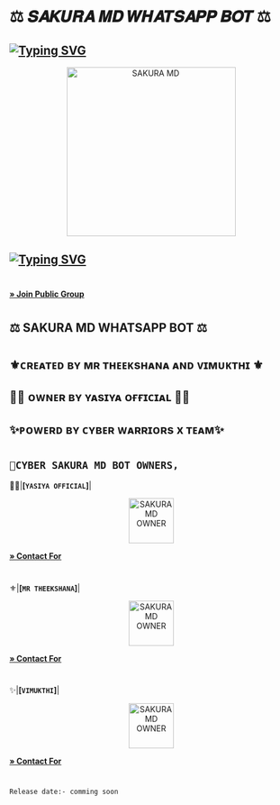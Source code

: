 # ⚖️ 𝑺𝑨𝑲𝑼𝑹𝑨 𝑴𝑫 𝑾𝑯𝑨𝑻𝑺𝑨𝑷𝑷 𝑩𝑶𝑻 ⚖️ 

## [![Typing SVG](https://readme-typing-svg.herokuapp.com?font=Rockstar-ExtraBold&color=17202A&lines=🌸+Version+1+.+0+🌸;🌸+Version+1+.+0+🌸)](https://git.io/typing-svg)


 <p align="center">  
 <a href="https://telegra.ph/file/953048fb3aa3aae12a12a.jpg">
    <img alt="SAKURA MD" height="300" src="https://telegra.ph/file/953048fb3aa3aae12a12a.jpg">

    
## [![Typing SVG](https://readme-typing-svg.herokuapp.com?font=Rockstar-ExtraBold&color=F33A6A&lines=𝐖𝐞𝐥𝐜𝐨𝐦𝐞+𝐓𝐨:+𝑺𝑨𝑲𝑼𝑹𝑨+𝑴𝑫+-+𝑩𝑶𝑻;ᴏᴡɴᴇʀ+ʙʏ+ʏᴀsɪʏᴀ+ᴏғғɪᴄɪᴀʟ;ℂ𝕣𝕖𝕒𝕥𝕖𝕕+𝕓𝕪:+ᴛʜᴇᴇᴋsʜᴀɴᴀ+AND+ᴠɪᴍᴜᴋᴛʜɪ;ᴘᴏᴡᴇʀᴅ+ʙʏ:+ᴄʏʙᴇʀ+ᴡᴀʀʀɪᴏʀs+x+ᴛᴇᴀᴍ)](https://git.io/typing-svg)

#
**[» Join Public Group](https://chat.whatsapp.com/H2vrVlXv9eQJVPaGVaGc7m)**
#
# 
## ⚖️ SAKURA MD WHATSAPP BOT ⚖️ 
#
## ⚜️ᴄʀᴇᴀᴛᴇᴅ ʙʏ ᴍʀ ᴛʜᴇᴇᴋsʜᴀɴᴀ ᴀɴᴅ ᴠɪᴍᴜᴋᴛʜɪ ⚜️

## 🤹‍♂️ ᴏᴡɴᴇʀ ʙʏ ʏᴀsɪʏᴀ ᴏғғɪᴄɪᴀʟ 🤹‍♂️

## ✨ᴘᴏᴡᴇʀᴅ ʙʏ ᴄʏʙᴇʀ ᴡᴀʀʀɪᴏʀs x ᴛᴇᴀᴍ✨
#
 #
## **`💃CYBER SAKURA MD BOT OWNERS,`**

🤹‍♂️|**[`YASIYA OFFICIAL`]**|

 <p align="center">  
 <a href="https://telegra.ph/file/7921de8c4717071534dbf.jpg">
    <img alt="SAKURA MD OWNER" height="80" src="https://telegra.ph/file/7921de8c4717071534dbf.jpg">

**[» Contact For](https://wa.me/+94761588453)**
#
 #
⚜️|**[`MR THEEKSHANA`]**|

 <p align="center">  
 <a href="https://telegra.ph/file/f477e530b93d866c664b1.jpg">
    <img alt="SAKURA MD OWNER" height="80" src="https://telegra.ph/file/f477e530b93d866c664b1.jpg">

**[» Contact For](https://wa.me/+94718392160)**
#
 #
✨|**[`VIMUKTHI`]**|

 <p align="center">  
 <a href="https://telegra.ph/file/c47ffa7cfe36ecad99e8c.jpg">
    <img alt="SAKURA MD OWNER" height="80" src="https://telegra.ph/file/c47ffa7cfe36ecad99e8c.jpg">

**[» Contact For](https://wa.me/+94719735716)**
#
 #
  #
`Release date:- comming soon`
